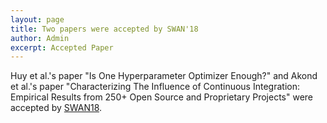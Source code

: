 ```yaml
---
layout: page
title: Two papers were accepted by SWAN'18
author: Admin
excerpt: Accepted Paper
---
```


Huy et al.'s paper "Is One Hyperparameter Optimizer Enough?" and
Akond et al.'s paper "Characterizing The Influence of Continuous Integration: Empirical Results from 250+ Open Source and Proprietary Projects" were accepted by [SWAN18](https://se-analytics.github.io/swan18/Home.html).
